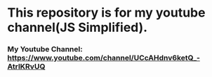 # This repository is for my youtube channel(JS Simplified).

### My Youtube Channel: https://www.youtube.com/channel/UCcAHdnv6ketQ_-AtrlKRvUQ
